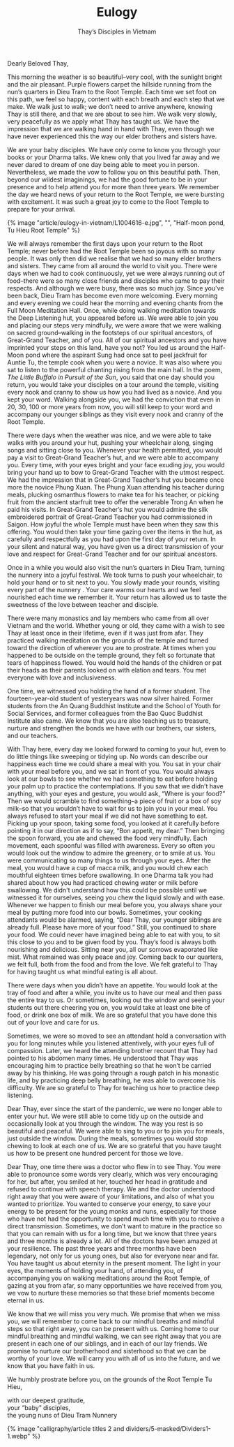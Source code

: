﻿---
title: Eulogy
author: Thay’s Disciples in Vietnam
---
<!-- author: Young nuns of Dieu Tram Nunnery -->

Dearly Beloved Thay,

<p class="noIndent">This morning the weather is so beautiful–very cool, with the sunlight bright and the air pleasant. Purple flowers carpet the hillside running from the nun’s quarters in Dieu Tram to the Root Temple. Each time we set foot on this path, we feel so happy, content with each breath and each step that we make. We walk just to walk; we don’t need to arrive anywhere, knowing Thay is still there, and that we are about to see him. We walk very slowly, very peacefully as we apply what Thay has taught us. We have the impression that we are walking hand in hand with Thay, even though we have never experienced this the way our elder brothers and sisters have.</p>

We are your baby disciples. We have only come to know you through your books or your Dharma talks. We knew only that you lived far away and we never dared to dream of one day being able to meet you in person. Nevertheless, we made the vow to follow you on this beautiful path. Then, beyond our wildest imaginings, we had the good fortune to be in your presence and to help attend you for more than three years. We remember the day we heard news of your return to the Root Temple, we were bursting with excitement. It was such a great joy to come to the Root Temple to prepare for your arrival.

{% image "article/eulogy-in-vietnam/L1004616-e.jpg", "", "Half-moon pond, Tu Hieu Root Temple" %}

We will always remember the first days upon your return to the Root Temple; never before had the Root Temple been so joyous with so many people. It was only then did we realise that we had so many elder brothers and sisters. They came from all around the world to visit you. There were days when we had to cook continuously, yet we were always running out of food–there were so many close friends and disciples who came to pay their respects. And although we were busy, there was so much joy. Since you’ve been back, Dieu Tram has become even more welcoming. Every morning and every evening we could hear the morning and evening chants from the Full Moon Meditation Hall. Once, while doing walking meditation towards the Deep Listening hut, you appeared before us. We were able to join you and placing our steps very mindfully, we were aware that we were walking on sacred ground–walking in the footsteps of our spiritual ancestors, of Great-Grand Teacher, and of you. All of our spiritual ancestors and you have imprinted your steps on this land, have you not? You led us around the Half-Moon pond where the aspirant Sung had once sat to peel jackfruit for Auntie Tu, the temple cook when you were a novice. It was also where you sat to listen to the powerful chanting rising from the main hall. In the poem, *The Little Buffalo in Pursuit of the Sun*, you said that one day should you return, you would take your disciples on a tour around the temple, visiting every nook and cranny to show us how you had lived as a novice. And you kept your word. Walking alongside you, we had the conviction that even in 20, 30, 100 or more years from now, you will still keep to your word and accompany our younger siblings as they visit every nook and cranny of the Root Temple.

There were days when the weather was nice, and we were able to take walks with you around your hut, pushing your wheelchair along, singing songs and sitting close to you. Whenever your health permitted, you would pay a visit to Great-Grand Teacher’s hut, and we were able to accompany you. Every time, with your eyes bright and your face exuding joy, you would bring your hand up to bow to Great-Grand Teacher with the utmost respect. We had the impression that in Great-Grand Teacher’s hut you became once more the novice Phung Xuan. The Phung Xuan attending his teacher during meals, plucking osmanthus flowers to make tea for his teacher, or picking fruit from the ancient starfruit tree to offer the venerable Trong An when he paid his visits. In Great-Grand Teacher’s hut you would admire the silk embroidered portrait of Great-Grand Teacher you had commissioned in Saigon. How joyful the whole Temple must have been when they saw this offering. You would then take your time gazing over the items in the hut, as carefully and respectfully as you had upon the first day of your return. In your silent and natural way, you have given us a direct transmission of your love and respect for Great-Grand Teacher and for our spiritual ancestors.

Once in a while you would also visit the nun’s quarters in Dieu Tram, turning the nunnery into a joyful festival. We took turns to push your wheelchair, to hold your hand or to sit next to you. You slowly made your rounds, visiting every part of the nunnery . Your care warms our hearts and we feel nourished each time we remember it. Your return has allowed us to taste the sweetness of the love between teacher and disciple.

There were many monastics and lay members who came from all over Vietnam and the world. Whether young or old, they came with a wish to see Thay at least once in their lifetime, even if it was just from afar. They practiced walking meditation on the grounds of the temple and turned toward the direction of wherever you are to prostrate. At times when you happened to be outside on the temple ground, they felt so fortunate that tears of happiness flowed. You would hold the hands of the children or pat their heads as their parents looked on with elation and tears. You met everyone with love and inclusiveness.

One time, we witnessed you holding the hand of a former student. The fourteen-year-old student of yesteryears was now silver haired. Former students from the An Quang Buddhist Institute and the School of Youth for Social Services, and former colleagues from the Bao Quoc Buddhist Institute also came. We know that you are also teaching us to treasure, nurture and strengthen the bonds we have with our brothers, our sisters, and our teachers.

With Thay here, every day we looked forward to coming to your hut, even to do little things like sweeping or tidying up. No words can describe our happiness each time we could share a meal with you. You sat in your chair with your meal before you, and we sat in front of you. You would always look at our bowls to see whether we had something to eat before holding your palm up to practice the contemplations. If you saw that we didn’t have anything, with your eyes and gesture, you would ask, “Where is your food?” Then we would scramble to find something–a piece of fruit or a box of soy milk–so that you wouldn’t have to wait for us to join you in your meal. You always refused to start your meal if we did not have something to eat. Picking up your spoon, taking some food, you looked at it carefully before pointing it in our direction as if to say, “Bon appetit, my dear.” Then bringing the spoon forward, you ate and chewed the food very mindfully. Each movement, each spoonful was filled with awareness. Every so often you would look out the window to admire the greenery, or to smile at us. You were communicating so many things to us through your eyes. After the meal, you would have a cup of macca milk, and you would chew each mouthful eighteen times before swallowing. In one Dharma talk you had shared about how you had practiced chewing water or milk before swallowing. We didn't understand how this could be possible until we witnessed it for ourselves, seeing you chew the liquid slowly and with ease. Whenever we happen to finish our meal before you, you always share your meal by putting more food into our bowls. Sometimes, your cooking attendants would be alarmed, saying, “Dear Thay, our younger siblings are already full. Please have more of your food.” Still, you continued to share your food. We could never have imagined being able to eat with you, to sit this close to you and to be given food by you. Thay’s food is always both nourishing and delicious. Sitting near you, all our sorrows evaporated like mist. What remained was only peace and joy. Coming back to our quarters, we felt full, both from the food and from the love. We felt grateful to Thay for having taught us what mindful eating is all about.

There were days when you didn’t have an appetite. You would look at the tray of food and after a while, you invite us to have our meal and then pass the entire tray to us. Or sometimes, looking out the window and seeing your students out there cheering you on, you would take at least one bite of food, or drink one box of milk. We are so grateful that you have done this out of your love and care for us.

Sometimes, we were so moved to see an attendant hold a conversation with you for long minutes while you listened attentively, with your eyes full of compassion. Later, we heard the attending brother recount that Thay had pointed to his abdomen many times. He understood that Thay was encouraging him to practice belly breathing so that he won’t be carried away by his thinking. He was going through a rough patch in his monastic life, and by practicing deep belly breathing, he was able to overcome his difficulty. We are so grateful to Thay for teaching us how to practice deep listening.

Dear Thay, ever since the start of the pandemic, we were no longer able to enter your hut. We were still able to come tidy up on the outside and occasionally look at you through the window. The way you rest is so beautiful and peaceful. We were able to sing to you or to join you for meals, just outside the window. During the meals, sometimes you would stop chewing to look at each one of us. We are so grateful that you have taught us how to be present one hundred percent for those we love.

Dear Thay, one time there was a doctor who flew in to see Thay. You were able to pronounce some words very clearly, which was very encouraging for her, but after, you smiled at her, touched her head in gratitude and refused to continue with speech therapy. We and the doctor understood right away that you were aware of your limitations, and also of what you wanted to prioritize. You wanted to conserve your energy, to save your energy to be present for the young monks and nuns, especially for those who have not had the opportunity to spend much time with you to receive a direct transmission. Sometimes, we don’t want to mature in the practice so that you can remain with us for a long time, but we know that three years and three months is already a lot. All of the doctors have been amazed at your resilience. The past three years and three months have been legendary, not only for us young ones, but also for everyone near and far. You have taught us about eternity in the present moment. The light in your eyes, the moments of holding your hand, of attending you, of accompanying you on walking meditations around the Root Temple, of gazing at you from afar, so many opportunities we have received from you, we vow to nurture these memories so that these brief moments become eternal in us.

We know that we will miss you very much. We promise that when we miss you, we will remember to come back to our mindful breaths and mindful steps so that right away, you can be present with us. Coming home to our mindful breathing and mindful walking, we can see right away that you are present in each one of our siblings, and in each of our lay friends. We promise to nurture our brotherhood and sisterhood so that we can be worthy of your love. We will carry you with all of us into the future, and we know that you have faith in us.

We humbly prostrate before you, on the grounds of the Root Temple Tu Hieu,

<p class="signoff"><span class="signoff-lvl-1">with our deepest gratitude,</span><br/>
<span class="signoff-lvl-2">your “baby” disciples,<br/>
the young nuns of Dieu Tram Nunnery</span></p>

<div class="article-end"></div>

{% image "calligraphy/article titles 2 and dividers/5-masked/Dividers1-1.webp" %}
